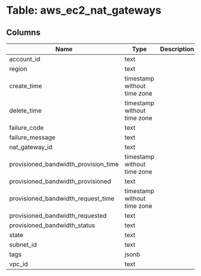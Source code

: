 
# Table: aws_ec2_nat_gateways

## Columns
| Name        | Type           | Description  |
| ------------- | ------------- | -----  |
|account_id|text||
|region|text||
|create_time|timestamp without time zone||
|delete_time|timestamp without time zone||
|failure_code|text||
|failure_message|text||
|nat_gateway_id|text||
|provisioned_bandwidth_provision_time|timestamp without time zone||
|provisioned_bandwidth_provisioned|text||
|provisioned_bandwidth_request_time|timestamp without time zone||
|provisioned_bandwidth_requested|text||
|provisioned_bandwidth_status|text||
|state|text||
|subnet_id|text||
|tags|jsonb||
|vpc_id|text||
